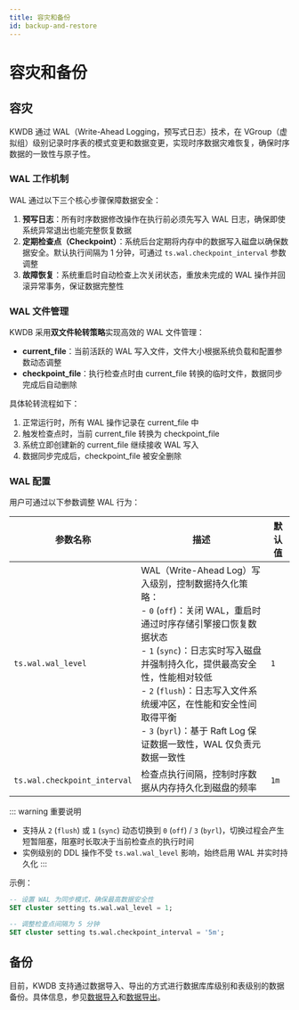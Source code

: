 ```yaml
---
title: 容灾和备份
id: backup-and-restore
---
```


# 容灾和备份

## 容灾

KWDB 通过 WAL（Write-Ahead Logging，预写式日志）技术，在 VGroup（虚拟组）级别记录时序表的模式变更和数据变更，实现时序数据灾难恢复，确保时序数据的一致性与原子性。

### WAL 工作机制

WAL 通过以下三个核心步骤保障数据安全：

1. **预写日志**：所有时序数据修改操作在执行前必须先写入 WAL 日志，确保即使系统异常退出也能完整恢复数据
2. **定期检查点（Checkpoint）**：系统后台定期将内存中的数据写入磁盘以确保数据安全。默认执行间隔为 1 分钟，可通过 `ts.wal.checkpoint_interval` 参数调整
3. **故障恢复**：系统重启时自动检查上次关闭状态，重放未完成的 WAL 操作并回滚异常事务，保证数据完整性

### WAL 文件管理

KWDB 采用**双文件轮转策略**实现高效的 WAL 文件管理：

- **current_file**：当前活跃的 WAL 写入文件，文件大小根据系统负载和配置参数动态调整
- **checkpoint_file**：执行检查点时由 current_file 转换的临时文件，数据同步完成后自动删除

具体轮转流程如下：

1. 正常运行时，所有 WAL 操作记录在 current_file 中
2. 触发检查点时，当前 current_file 转换为 checkpoint_file
3. 系统立即创建新的 current_file 继续接收 WAL 写入
4. 数据同步完成后，checkpoint_file 被安全删除

### WAL 配置

用户可通过以下参数调整 WAL 行为：

| 参数名称 | 描述 | 默认值 |
|---------|------|--------|
| `ts.wal.wal_level` | WAL（Write-Ahead Log）写入级别，控制数据持久化策略：<br>- `0` (`off`)：关闭 WAL，重启时通过时序存储引擎接口恢复数据状态<br>- `1` (`sync`)：日志实时写入磁盘并强制持久化，提供最高安全性，性能相对较低<br>- `2` (`flush`)：日志写入文件系统缓冲区，在性能和安全性间取得平衡<br>- `3` (`byrl`)：基于 Raft Log 保证数据一致性，WAL 仅负责元数据一致性 | `1` |
| `ts.wal.checkpoint_interval` | 检查点执行间隔，控制时序数据从内存持久化到磁盘的频率 | `1m` |

::: warning 重要说明
- 支持从 `2` (`flush`) 或 `1` (`sync`) 动态切换到 `0` (`off`) / `3` (`byrl`)，切换过程会产生短暂阻塞，阻塞时长取决于当前检查点的执行时间
- 实例级别的 DDL 操作不受 `ts.wal.wal_level` 影响，始终启用 WAL 并实时持久化
:::

示例：

```sql
-- 设置 WAL 为同步模式，确保最高数据安全性
SET cluster setting ts.wal.wal_level = 1;

-- 调整检查点间隔为 5 分钟
SET cluster setting ts.wal.checkpoint_interval = '5m';
```

## 备份

目前，KWDB 支持通过数据导入、导出的方式进行数据库库级别和表级别的数据备份。具体信息，参见[数据导入](../db-administration/import-export-data/import-data.md)和[数据导出](../db-administration/import-export-data/export-data.md)。
